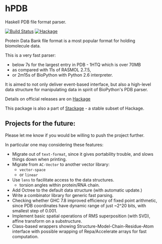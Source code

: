 hPDB
====
Haskell PDB file format parser.

[![Build Status](https://api.travis-ci.org/BioHaskell/hPDB.svg?branch=master)](https://travis-ci.org/BioHaskell/hPDB)
[![Hackage](https://budueba.com/hackage/hPDB)](https://hackage.haskell.org/package/hPDB)


Protein Data Bank file format is a most popular format for holding biomolecule data.

This is a very fast parser:

 - below 7s for the largest entry in PDB - 1HTQ which is over 70MB
 - as compared with 11s of RASMOL 2.7.5,
 - or 2m15s of BioPython with Python 2.6 interpreter.

It is aimed to not only deliver event-based interface, but also a high-level data structure for manipulating data in spirit of BioPython's PDB parser. 

Details on official releases are on [Hackage](https://hackage.haskell.org/package/hPDB)

This package is also a part of [Stackage](http://www.stackage.org/package/hPDB) - a stable subset of Hackage.

Projects for the future:
------------------------

Please let me know if you would be willing to push the project further.

In particular one may considering these features:

* Migrate out of `text-format`, since it gives portability trouble, and slows things down when printing.
* Migrate from `AC-Vector` to another vector library:
    - `vector-space`
    - or `linear`
* Use `lens` to facilitate access to the data structures.
    - torsion angles within protein/RNA chain.
* Add Octree to the default data structure (with automatic update.)
* Write a combinator library for generic fast parsing.
* Checking whether GHC 7.8 improved efficiency of fixed point arithmetic,
since PDB coordinates have dynamic range of just ~2^20 bits, with smallest
step of 0.001.
* Implement basic spatial operations of RMS superposition (with SVD),
affine transform on a substructure.
* Class-based wrappers showing Structure-Model-Chain-Residue-Atom interface
with possible wrapping of Repa/Accelerate arrays for fast computation.

